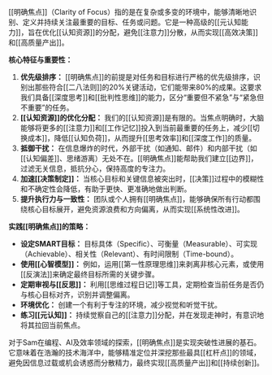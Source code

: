 [[明确焦点]]（Clarity of Focus）指的是在复杂或多变的环境中，能够清晰地识别、定义并持续关注最重要的目标、任务或问题。它是一种高级的[[元认知能力]]，旨在优化[[认知资源]]的分配，避免[[注意力]]分散，从而实现[[高效决策]]和[[高质量产出]]。

**核心特征与重要性：**

1.  **优先级排序：** [[明确焦点]]的前提是对任务和目标进行严格的优先级排序，识别出那些符合[[二八法则]]的20%关键活动，它们能带来80%的成果。这要求我们具备[[深度思考]]和[[批判性思维]]的能力，区分“重要但不紧急”与“紧急但不重要”的任务。
2.  **[[认知资源]]的优化分配：** 我们的[[认知资源]]是有限的。当焦点明确时，大脑能够将更多的[[注意力]]和[[工作记忆]]投入到当前最重要的任务上，减少[[切换成本]]，降低[[认知负荷]]，从而提升[[思考效率]]和[[深度工作]]的质量。
3.  **抵御干扰：** 在信息爆炸的时代，外部干扰（如通知、邮件）和内部干扰（如[[认知偏差]]、思绪游离）无处不在。[[明确焦点]]能帮助我们建立[[边界]]，过滤无关信息，抵抗分心，保持高度的专注力。
4.  **加速[[决策制定]]：** 当核心目标和关键信息被突出时，[[决策]]过程中的模糊性和不确定性会降低，有助于更快、更准确地做出判断。
5.  **提升执行力与一致性：** 团队或个人拥有[[明确焦点]]，能够确保所有行动都围绕核心目标展开，避免资源浪费和方向偏离，从而实现[[系统性改进]]。

**实践[[明确焦点]]的策略：**

*   **设定SMART目标：** 目标具体（Specific）、可衡量（Measurable）、可实现（Achievable）、相关性（Relevant）、有时间限制（Time-bound）。
*   **使用[[心智模型]]：** 例如，运用[[第一性原理思维]]来剥离非核心元素，或使用[[反演法]]来确定最终目标所需的关键步骤。
*   **定期审视与[[反思]]：** 利用[[思维过程日记]]等工具，定期检查当前任务是否仍与核心目标对齐，识别并调整偏离。
*   **环境优化：** 创建一个有利于专注的环境，减少视觉和听觉干扰。
*   **练习[[元认知]]：** 持续觉察自己的[[注意力]]分配，并在发现走神时，有意识地将其拉回当前焦点。

对于Sam在编程、AI及效率领域的探索，[[明确焦点]]是实现突破性进展的基石。它意味着在浩瀚的技术海洋中，能够精准定位并深挖那些最具[[杠杆点]]的领域，避免因信息过载或机会诱惑而分散精力，最终实现[[高质量产出]]和[[持续创新]]。
